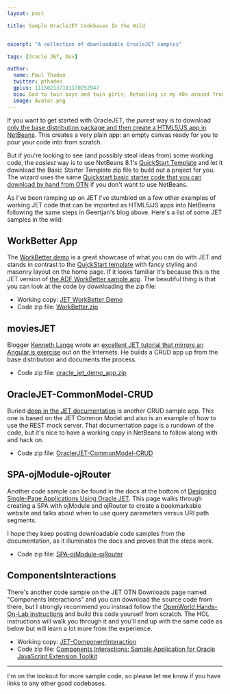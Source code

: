 ```yaml
---
layout: post

title: Sample OracleJET Codebases In the Wild


excerpt: "A collection of downloadable OracleJET samples"

tags: [Oracle JET, Dev]

author:
  name: Paul Thaden
  twitter: pthaden
  gplus: 111502137181170252947 
  bio: Dad to twin boys and twin girls; Retooling in my 40s around front-end dev and JavaScript; Oracle CX Apps Sales Consultant; all-around guy
  image: Avatar.png
---
```


If you want to get started with OracleJET, the _purest_ way is to download [only the base distribution package and then create a HTML5/JS app in NetBeans](https://blogs.oracle.com/geertjan/entry/starting_with_the_oracle_jet). This creates a very plain app: an empty canvas ready for you to pour your code into from scratch.

But if you're looking to see (and possibly steal ideas from) some working code, the _easiest_ way is to use NetBeans 8.1's [QuickStart Template](http://www.oracle.com/webfolder/technetwork/jet/public_samples/OracleJET_QuickStartBasic/public_html/index.html) and let it download the Basic Starter Template zip file to build out a project for you. The wizard uses the same [Quickstart basic starter code that you can download by hand from OTN](http://www.oracle.com/technetwork/developer-tools/jet/downloads/index.html) if you don't want to use NetBeans.

As I've been ramping up on JET I've stumbled on a few other examples of working JET code that can be imported as HTML5/JS apps into NetBeans following the same steps in Geertjan's blog above. Here's a list of some JET samples in the wild:

## WorkBetter App
The [WorkBetter demo](http://www.oracle.com/webfolder/technetwork/jet/public_samples/WorkBetter/public_html/index.html) is a great showcase of what you can do with JET and stands in contrast to the [QuickStart template](http://www.oracle.com/webfolder/technetwork/jet/public_samples/OracleJET_QuickStartBasic/public_html/index.html) with fancy styling and masonry layout on the home page. If it looks familiar it's because this is the JET version of [the ADF WorkBetter sample app](http://jdevadf.oracle.com/workbetter/faces/index.jsf). The beautiful thing is that you can look at the code by downloading the zip file:

* Working copy: [JET WorkBetter Demo](http://www.oracle.com/webfolder/technetwork/jet/public_samples/WorkBetter/public_html/index.html)
* Code zip file: [WorkBetter.zip](http://www.oracle.com/technetwork/developer-tools/jet/downloads/index.html)

## moviesJET
Blogger [Kenneth Lange](http://www.kennethlange.com/) wrote an [excellent JET tutorial that mirrors an Angular.js exercise](http://www.kennethlange.com/posts/oracle_jet.html) out on the Internets. He builds a CRUD app up from the base distribution and documents the process.

* Code zip file: [oracle_jet_demo_app.zip](http://www.kennethlange.com/resources/oracle_jet_demo_app.zip)

## OracleJET-CommonModel-CRUD
Buried [deep in the JET documentation](https://docs.oracle.com/middleware/jet112/jet/developer/GUID-0C0D187C-CDCB-4235-ADA8-7AE9D93FFA08.htm#JETDG552) is another CRUD sample app. This one is based on the JET Common Model and also is an example of how to use the REST mock server. That documentation page is a rundown of the code, but it's nice to have a working copy in NetBeans to follow along with and hack on.

* Code zip file: [OraclerJET-CommonModel-CRUD](http://www.oracle.com/webfolder/technetwork/jet/public_samples/JET-CommonModel-CRUD.zip)

## SPA-ojModule-ojRouter
Another code sample can be found in the docs at the bottom of [Designing Single-Page Applications Using Oracle JET](https://docs.oracle.com/middleware/jet112/jet/developer/GUID-307B5D75-4D96-413B-A8FB-2212ED401061.htm#JETDG327). This page walks through creating a SPA with ojModule and ojRouter to create a bookmarkable website and talks about when to use query parameters versus URI path segments.


I hope they keep posting downloadable code samples from the documentation, as it illuminates the docs and proves that the steps work.

* Code zip file: [SPA-ojModule-ojRouter](http://www.oracle.com/webfolder/technetwork/jet/public_samples/SPA-ojModule-ojRouter.zip)

## ComponentsInteractions
There's another code sample on the JET OTN Downloads page named "Components Interactions" and you can download the source code from there, but I strongly recommend you instead follow the [OpenWorld Hands-On-Lab instructions](http://www.oracle.com/webfolder/technetwork/jet/globalExamples-HOL.html) and build this code yourself from scratch. The HOL instructions will walk you through it and you'll end up with the same code as below but will learn a lot more from the experience.

* Working copy: [JET-ComponentInteraction](http://www.oracle.com/webfolder/technetwork/jet/public_samples/JET-ComponentInteraction/public_html/index.html)
* Code zip file: [Components Interactions: Sample Application for Oracle JavaScript Extension Toolkit](http://www.oracle.com/technetwork/developer-tools/jet/downloads/index.html)

-----
I'm on the lookout for more sample code, so please let me know if you have links to any other good codebases.



